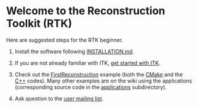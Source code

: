 Welcome to the Reconstruction Toolkit (RTK)
===========================================

Here are suggested steps for the RTK beginner.

  1. Install the software following [INSTALLATION.md](INSTALLATION.md).

  2. If you are not already familiar with ITK, [get started with ITK](https://github.com/InsightSoftwareConsortium/ITK/blob/master/GettingStarted.md).

  3. Check out the [FirstReconstruction](https://github.com/SimonRit/RTK/blob/master/examples/FirstReconstruction) example (both the [CMake](https://github.com/SimonRit/RTK/blob/master/examples/FirstReconstruction/CMakeLists.txt) and the [C++](https://github.com/SimonRit/RTK/blob/master/examples/FirstReconstruction/FirstReconstruction.cxx) codes). Many other examples are on the wiki using the applications (corresponding source code in the [applications](https://github.com/SimonRit/RTK/blob/master/applications) subdirectory).

  4. Ask question to the [user mailing list](https://www.creatis.insa-lyon.fr/mailman/listinfo/rtk-users).
